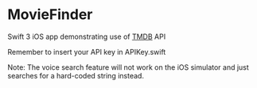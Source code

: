 # MovieFinder
Swift 3 iOS app demonstrating use of [TMDB](https://www.themoviedb.org "The Movie Database") API

 Remember to insert your API key in APIKey.swift

Note: The voice search feature will not work on the iOS simulator and just searches for a hard-coded string instead.
